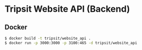 # Tripsit Website API (Backend)

## Docker

```sh
$ docker build -t tripsit/website_api .
$ docker run -p 3000:3000 -p 3100:465 -d tripsit/website_api
```
